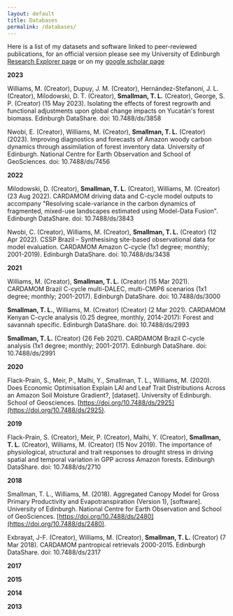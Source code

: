```yaml
---
layout: default
title: Databases
permalink: /databases/
---
```


Here is a list of my datasets and software linked to peer-reviewed publications, for an official version please see my University of Edinburgh [Research Explorer page](https://www.research.ed.ac.uk/en/persons/luke-smallman) or on my [google scholar page](https://scholar.google.co.uk/citations?user=gCKVfVoAAAAJ&hl=en)

**2023**

Williams, M. (Creator), Dupuy, J. M. (Creator), Hernández-Stefanoni, J. L. (Creator), Milodowski, D. T. (Creator), **Smallman, T. L.** (Creator), George, S. P. (Creator) (15 May 2023). Isolating the effects of forest regrowth and functional adjustments upon global change impacts on Yucatán's forest biomass. Edinburgh DataShare. doi: 10.7488/ds/3858

Nwobi, E. (Creator), Williams, M. (Creator), **Smallman, T. L.** (Creator) (2023). Improving diagnostics and forecasts of Amazon woody carbon dynamics through assimilation of forest inventory data. University of Edinburgh. National Centre for Earth Observation and School of GeoSciences. doi: 10.7488/ds/7456

**2022**

Milodowski, D. (Creator), **Smallman, T. L.** (Creator), Williams, M. (Creator) (23 Aug 2022). CARDAMOM driving data and C-cycle model outputs to accompany "Resolving scale-variance in the carbon dynamics of fragmented, mixed-use landscapes estimated using Model-Data Fusion". Edinburgh DataShare. doi: 10.7488/ds/3843

Nwobi, C. (Creator), Williams, M. (Creator), **Smallman, T. L.** (Creator) (12 Apr 2022). CSSP Brazil – Synthesising site-based observational data for model evaluation. CARDAMOM Amazon C-cycle (1x1 degree; monthly; 2001-2019). Edinburgh DataShare. doi: 10.7488/ds/3438

**2021**

Williams, M. (Creator), **Smallman, T. L.** (Creator) (15 Mar 2021). CARDAMOM Brazil C-cycle multi-DALEC, multi-CMIP6 scenarios (1x1 degree; monthly; 2001-2017). Edinburgh DataShare. doi: 10.7488/ds/3000

**Smallman, T. L.**, Williams, M. (Creator) (Creator) (2 Mar 2021). CARDAMOM Kenyan C-cycle analysis (0.25 degree, monthly, 2014-2017): Forest and savannah specific. Edinburgh DataShare. doi: 10.7488/ds/2993

**Smallman, T. L.** (Creator) (26 Feb 2021). CARDAMOM Brazil C-cycle analysis (1x1 degree; monthly; 2001-2017). Edinburgh DataShare. doi: 10.7488/ds/2991

**2020**

Flack-Prain, S., Meir, P., Malhi, Y., Smallman, T. L., Williams, M. (2020). Does Economic Optimisation Explain LAI and Leaf Trait Distributions Across an Amazon Soil Moisture Gradient?, [dataset]. University of Edinburgh. School of Geosciences. [https://doi.org/10.7488/ds/2925](https://doi.org/10.7488/ds/2925).

**2019**

Flack-Prain, S. (Creator), Meir, P. (Creator), Malhi, Y. (Creator), **Smallman, T. L.** (Creator), Williams, M. (Creator) (15 Nov 2019). The importance of physiological, structural and trait responses to drought stress in driving spatial and temporal variation in GPP across Amazon forests. Edinburgh DataShare. doi: 10.7488/ds/2710

**2018**

Smallman, T. L., Williams, M. (2018). Aggregated Canopy Model for Gross Primary Productivity and Evapotranspiration (Version 1), [software]. University of Edinburgh. National Centre for Earth Observation and School of GeoSciences. [https://doi.org/10.7488/ds/2480](https://doi.org/10.7488/ds/2480).

Exbrayat, J-F. (Creator), Williams, M. (Creator), **Smallman, T. L.** (Creator) (7 Mar 2018). CARDAMOM pantropical retrievals 2000-2015. Edinburgh DataShare. doi: 10.7488/ds/2317

**2017**


**2015**


**2014**

**2013**

